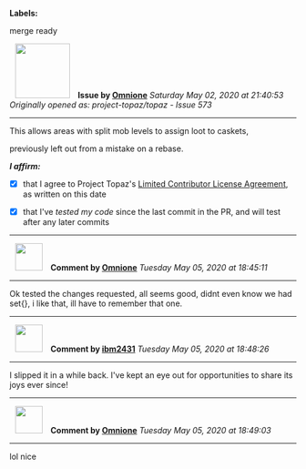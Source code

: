 **Labels:**

merge ready



<a href="https://github.com/Omnione"><img src="https://avatars2.githubusercontent.com/u/10185476?v=4" width="96" height="96" hspace="10"></img></a> **Issue by [Omnione](https://github.com/Omnione)**
_Saturday May 02, 2020 at 21:40:53_
_Originally opened as: project-topaz/topaz - Issue 573_

----

This allows areas with split mob levels to assign loot to caskets,
previously left out from a mistake on a rebase.


<!-- place 'x' mark between square [] brackets to affirm: -->
**_I affirm:_**
- [X] that I agree to Project Topaz's [Limited Contributor License Agreement](http://project-topaz.com/blob/release/CONTRIBUTOR_AGREEMENT.md), as written on this date
- [X] that I've _tested my code_ since the last commit in the PR, and will test after any later commits




----
<a href="https://github.com/Omnione"><img src="https://avatars2.githubusercontent.com/u/10185476?v=4" width="48" height="48" hspace="10"></img></a> **Comment by [Omnione](https://github.com/Omnione)**
_Tuesday May 05, 2020 at 18:45:11_

----

Ok tested the changes requested, all seems good, didnt even know we had set{}, i like that, ill have to remember that one.


----
<a href="https://github.com/ibm2431"><img src="https://avatars3.githubusercontent.com/u/13112942?v=4" width="48" height="48" hspace="10"></img></a> **Comment by [ibm2431](https://github.com/ibm2431)**
_Tuesday May 05, 2020 at 18:48:26_

----

I slipped it in a while back. I've kept an eye out for opportunities to share its joys ever since!


----
<a href="https://github.com/Omnione"><img src="https://avatars2.githubusercontent.com/u/10185476?v=4" width="48" height="48" hspace="10"></img></a> **Comment by [Omnione](https://github.com/Omnione)**
_Tuesday May 05, 2020 at 18:49:03_

----

lol nice

